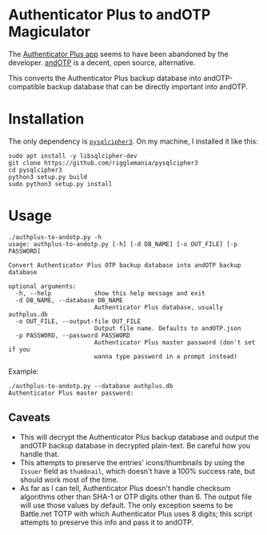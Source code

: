 # Authenticator Plus to andOTP Magiculator
The [Authenticator Plus app](https://play.google.com/store/apps/details?id=com.mufri.authenticatorplus) seems to have been abandoned by the developer. [andOTP](https://github.com/andOTP/andOTP) is a decent, open source, alternative.

This converts the Authenticator Plus backup database into andOTP-compatible backup database that can be directly important into andOTP.

# Installation
The only dependency is [`pysqlcipher3`](https://github.com/rigglemania/pysqlcipher3). On my machine, I installed it like this:
```
sudo apt install -y libsqlcipher-dev
git clone https://github.com/rigglemania/pysqlcipher3
cd pysqlcipher3
python3 setup.py build
sudo python3 setup.py install
```

# Usage
```
./authplus-to-andotp.py -h
usage: authplus-to-andotp.py [-h] [-d DB_NAME] [-o OUT_FILE] [-p PASSWORD]

Convert Authenticator Plus OTP backup database into andOTP backup database

optional arguments:
  -h, --help            show this help message and exit
  -d DB_NAME, --database DB_NAME
                        Authenticator Plus database, usually authplus.db
  -o OUT_FILE, --output-file OUT_FILE
                        Output file name. Defaults to andOTP.json
  -p PASSWORD, --password PASSWORD
                        Authenticator Plus master password (don't set if you
                        wanna type password in a prompt instead)
```

Example:
```
./authplus-to-andotp.py --database authplus.db
Authenticator Plus master password:
```

## Caveats
- This will decrypt the Authenticator Plus backup database and output the andOTP backup database in decrypted plain-text. Be careful how you handle that.
- This attempts to preserve the entries' icons/thumbnails by using the `Issuer` field as `thumbnail`, which doesn't have a 100% success rate, but should work most of the time.
- As far as I can tell, Authenticator Plus doesn't handle checksum algorithms other than SHA-1 or OTP digits other than 6. The output file will use those values by default. The only exception seems to be Battle.net TOTP with which Authenticator Plus uses 8 digits; this script attempts to preserve this info and pass it to andOTP.